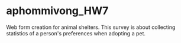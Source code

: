 # aphommivong_HW7
Web form creation for animal shelters.
This survey is about collecting statistics of a person's preferences when adopting a pet.
